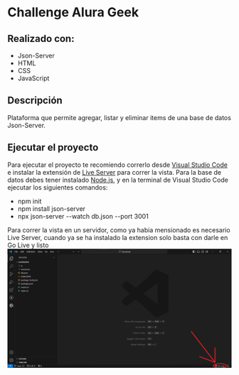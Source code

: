 # Challenge Alura Geek

## Realizado con:
- Json-Server
- HTML
- CSS
- JavaScript

## Descripción
Plataforma que permite agregar, listar y eliminar items de una base de datos Json-Server.

## Ejecutar el proyecto
Para ejecutar el proyecto te recomiendo correrlo desde [Visual Studio Code](https://code.visualstudio.com/) e instalar la extensión de [Live Server](https://marketplace.visualstudio.com/items?itemName=ritwickdey.LiveServer) para correr la vista. Para la base de datos debes tener instalado [Node.js](https://nodejs.org/en/download/current), y en la terminal de Visual Studio Code ejecutar los siguientes comandos:
- npm init
- npm install json-server
- npx json-server --watch db.json --port 3001

Para correr la vista en un servidor, como ya habia mensionado es necesario Live Server, cuando ya se ha instalado la extension solo basta con darle en Go Live y listo
![Descripción de la imagen](resources/imagenREADME1.png)
